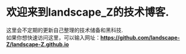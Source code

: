 # 欢迎来到landscape_Z的技术博客.
这里会不定期的更新自己整理的技术储备和黑科技.<br>
如果你想快速访问这里，可以输入网址：<b>https://github.com/landscape-Z/landscape-Z.github.io </b>
